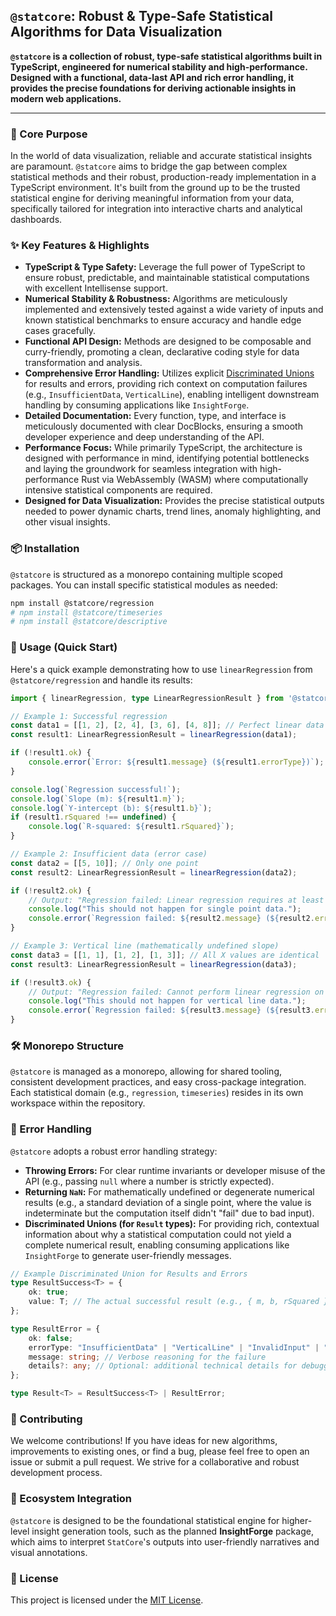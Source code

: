 ## `@statcore`: Robust & Type-Safe Statistical Algorithms for Data Visualization

[](https://www.google.com/search?q=https://www.npmjs.com/package/%40statcore/regression)
[](https://opensource.org/licenses/MIT)

**`@statcore` is a collection of robust, type-safe statistical algorithms built in TypeScript, engineered for numerical stability and high-performance. Designed with a functional, data-last API and rich error handling, it provides the precise foundations for deriving actionable insights in modern web applications.**

-----

### 🌟 Core Purpose

In the world of data visualization, reliable and accurate statistical insights are paramount. `@statcore` aims to bridge the gap between complex statistical methods and their robust, production-ready implementation in a TypeScript environment. It's built from the ground up to be the trusted statistical engine for deriving meaningful information from your data, specifically tailored for integration into interactive charts and analytical dashboards.

### ✨ Key Features & Highlights

  * **TypeScript & Type Safety:** Leverage the full power of TypeScript to ensure robust, predictable, and maintainable statistical computations with excellent Intellisense support.
  * **Numerical Stability & Robustness:** Algorithms are meticulously implemented and extensively tested against a wide variety of inputs and known statistical benchmarks to ensure accuracy and handle edge cases gracefully.
  * **Functional API Design:** Methods are designed to be composable and curry-friendly, promoting a clean, declarative coding style for data transformation and analysis.
  * **Comprehensive Error Handling:** Utilizes explicit [Discriminated Unions](https://www.google.com/search?q=%23error-handling) for results and errors, providing rich context on computation failures (e.g., `InsufficientData`, `VerticalLine`), enabling intelligent downstream handling by consuming applications like `InsightForge`.
  * **Detailed Documentation:** Every function, type, and interface is meticulously documented with clear DocBlocks, ensuring a smooth developer experience and deep understanding of the API.
  * **Performance Focus:** While primarily TypeScript, the architecture is designed with performance in mind, identifying potential bottlenecks and laying the groundwork for seamless integration with high-performance Rust via WebAssembly (WASM) where computationally intensive statistical components are required.
  * **Designed for Data Visualization:** Provides the precise statistical outputs needed to power dynamic charts, trend lines, anomaly highlighting, and other visual insights.

### 📦 Installation

`@statcore` is structured as a monorepo containing multiple scoped packages. You can install specific statistical modules as needed:

```bash
npm install @statcore/regression
# npm install @statcore/timeseries
# npm install @statcore/descriptive
```

### 🚀 Usage (Quick Start)

Here's a quick example demonstrating how to use `linearRegression` from `@statcore/regression` and handle its results:

```typescript
import { linearRegression, type LinearRegressionResult } from '@statcore/regression';

// Example 1: Successful regression
const data1 = [[1, 2], [2, 4], [3, 6], [4, 8]]; // Perfect linear data
const result1: LinearRegressionResult = linearRegression(data1);

if (!result1.ok) {
    console.error(`Error: ${result1.message} (${result1.errorType})`);
}

console.log(`Regression successful!`);
console.log(`Slope (m): ${result1.m}`);
console.log(`Y-intercept (b): ${result1.b}`);
if (result1.rSquared !== undefined) {
    console.log(`R-squared: ${result1.rSquared}`);
}

// Example 2: Insufficient data (error case)
const data2 = [[5, 10]]; // Only one point
const result2: LinearRegressionResult = linearRegression(data2);

if (!result2.ok) {
    // Output: "Regression failed: Linear regression requires at least two points. (InsufficientData)"
    console.log("This should not happen for single point data.");
    console.error(`Regression failed: ${result2.message} (${result2.errorType})`);
}

// Example 3: Vertical line (mathematically undefined slope)
const data3 = [[1, 1], [1, 2], [1, 3]]; // All X values are identical
const result3: LinearRegressionResult = linearRegression(data3);

if (!result3.ok) {
    // Output: "Regression failed: Cannot perform linear regression on a vertical line (all X values are identical). (VerticalLine)"
    console.log("This should not happen for vertical line data.");
    console.error(`Regression failed: ${result3.message} (${result3.errorType})`);
}
```

### 🛠️ Monorepo Structure

`@statcore` is managed as a monorepo, allowing for shared tooling, consistent development practices, and easy cross-package integration. Each statistical domain (e.g., `regression`, `timeseries`) resides in its own workspace within the repository.

### 🚦 Error Handling

`@statcore` adopts a robust error handling strategy:

  * **Throwing Errors:** For clear runtime invariants or developer misuse of the API (e.g., passing `null` where a number is strictly expected).
  * **Returning `NaN`:** For mathematically undefined or degenerate numerical results (e.g., a standard deviation of a single point, where the value is indeterminate but the computation itself didn't "fail" due to bad input).
  * **Discriminated Unions (for `Result` types):** For providing rich, contextual information about why a statistical computation could not yield a complete numerical result, enabling consuming applications like `InsightForge` to generate user-friendly messages.

<!-- end list -->

```typescript
// Example Discriminated Union for Results and Errors
type ResultSuccess<T> = {
    ok: true;
    value: T; // The actual successful result (e.g., { m, b, rSquared })
};

type ResultError = {
    ok: false;
    errorType: "InsufficientData" | "VerticalLine" | "InvalidInput" | "DegenerateCase" | string; // Specific failure types
    message: string; // Verbose reasoning for the failure
    details?: any; // Optional: additional technical details for debugging
};

type Result<T> = ResultSuccess<T> | ResultError;
```

### 🤝 Contributing

We welcome contributions\! If you have ideas for new algorithms, improvements to existing ones, or find a bug, please feel free to open an issue or submit a pull request. We strive for a collaborative and robust development process.

### 🔗 Ecosystem Integration

`@statcore` is designed to be the foundational statistical engine for higher-level insight generation tools, such as the planned **InsightForge** package, which aims to interpret `StatCore`'s outputs into user-friendly narratives and visual annotations.

### 📄 License

This project is licensed under the [MIT License](https://opensource.org/licenses/MIT).